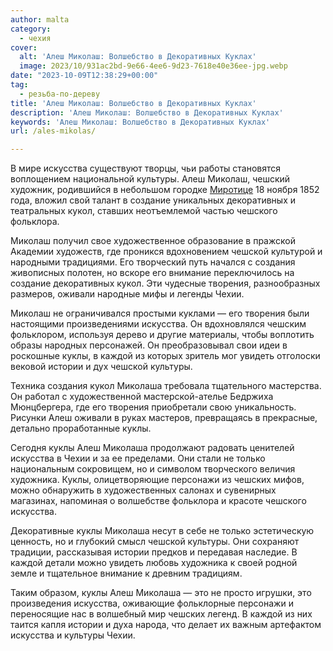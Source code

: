 ```yaml
---
author: malta
category:
  - чехия
cover:
  alt: 'Алеш Миколаш: Волшебство в Декоративных Куклах'
  image: 2023/10/931ac2bd-9e66-4ee6-9d23-7618e40e36ee-jpg.webp
date: "2023-10-09T12:38:29+00:00"
tag:
  - резьба-по-дереву
title: 'Алеш Миколаш: Волшебство в Декоративных Куклах'
description: 'Алеш Миколаш: Волшебство в Декоративных Куклах'
keywords: 'Алеш Миколаш: Волшебство в Декоративных Куклах'
url: /ales-mikolas/

---
```

В мире искусства существуют творцы, чьи работы становятся воплощением национальной культуры. Алеш Миколаш, чешский художник, родившийся в небольшом городке [Миротице](https://www.mirotice.cz/) 18 ноября 1852 года, вложил свой талант в создание уникальных декоративных и театральных кукол, ставших неотъемлемой частью чешского фольклора.

Миколаш получил свое художественное образование в пражской Академии художеств, где проникся вдохновением чешской культурой и народными традициями. Его творческий путь начался с создания живописных полотен, но вскоре его внимание переключилось на создание декоративных кукол. Эти чудесные творения, разнообразных размеров, оживали народные мифы и легенды Чехии.

Миколаш не ограничивался простыми куклами — его творения были настоящими произведениями искусства. Он вдохновлялся чешским фольклором, используя дерево и другие материалы, чтобы воплотить образы народных персонажей. Он преобразовывал свои идеи в роскошные куклы, в каждой из которых зритель мог увидеть отголоски вековой истории и дух чешской культуры.

Техника создания кукол Миколаша требовала тщательного мастерства. Он работал с художественной мастерской-ателье Бедржиха Мюнцбергера, где его творения приобретали свою уникальность. Рисунки Алеш оживали в руках мастеров, превращаясь в прекрасные, детально проработанные куклы.

Сегодня куклы Алеш Миколаша продолжают радовать ценителей искусства в Чехии и за ее пределами. Они стали не только национальным сокровищем, но и символом творческого величия художника. Куклы, олицетворяющие персонажи из чешских мифов, можно обнаружить в художественных салонах и сувенирных магазинах, напоминая о волшебстве фольклора и красоте чешского искусства.

Декоративные куклы Миколаша несут в себе не только эстетическую ценность, но и глубокий смысл чешской культуры. Они сохраняют традиции, рассказывая истории предков и передавая наследие. В каждой детали можно увидеть любовь художника к своей родной земле и тщательное внимание к древним традициям.

Таким образом, куклы Алеш Миколаша — это не просто игрушки, это произведения искусства, оживающие фольклорные персонажи и переносящие нас в волшебный мир чешских легенд. В каждой из них таится капля истории и духа народа, что делает их важным артефактом искусства и культуры Чехии.
